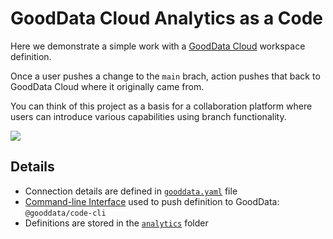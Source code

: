 # GoodData Cloud Analytics as a Code

Here we demonstrate a simple work with a [GoodData Cloud](https://www.gooddata.com/docs/cloud/) workspace definition.

Once a user pushes a change to the `main` brach, action pushes that back to GoodData Cloud where it originally came from.

You can think of this project as a basis for a collaboration platform where users can introduce various capabilities using branch functionality.

[![](https://mermaid.ink/img/pako:eNpVUsluwjAQ_ZXRnEANCAhkO1QCInEBtWoPVatcprEhEYkncpxSCvx7s1BUfLLfm7fI9gljFhID3GZ8iBPSBtYvkYJ6zXsrZhGSIVhmXAno4DfW-7KgWPZhMHg8r6QBIbepSk3K6gyL3ppjyuB9vllDaVjTTl6V8ABfZRMHJASrfocuWpvnqkzAMGhZcJnWsuMZlqdVapLq8x_YSQ41fB9w6Yhl6_WkIOY8T80Zwj8Lipt617HwGnnffB4ptHCnU4HBlrJSWphLnVNzxlOjjDBj3kcY1LuElAg1HVSEVseZROayIwXpeixSl9qwIPXBnGNgdFVbaq52yS2gKgQZGaa005TfUKoMvx5VfNNIJaRecqUMBt6k9cTghN8YTOyh77tjz3P9qe_4s5lj4RGDsT0a2u7Un04cx7dnU8e7WPjT1hgNPXdmoRTNhW66x2__wOUXPCynWQ?type=png)](https://mermaid.live/edit#pako:eNpVUsluwjAQ_ZXRnEANCAhkO1QCInEBtWoPVatcprEhEYkncpxSCvx7s1BUfLLfm7fI9gljFhID3GZ8iBPSBtYvkYJ6zXsrZhGSIVhmXAno4DfW-7KgWPZhMHg8r6QBIbepSk3K6gyL3ppjyuB9vllDaVjTTl6V8ABfZRMHJASrfocuWpvnqkzAMGhZcJnWsuMZlqdVapLq8x_YSQ41fB9w6Yhl6_WkIOY8T80Zwj8Lipt617HwGnnffB4ptHCnU4HBlrJSWphLnVNzxlOjjDBj3kcY1LuElAg1HVSEVseZROayIwXpeixSl9qwIPXBnGNgdFVbaq52yS2gKgQZGaa005TfUKoMvx5VfNNIJaRecqUMBt6k9cTghN8YTOyh77tjz3P9qe_4s5lj4RGDsT0a2u7Un04cx7dnU8e7WPjT1hgNPXdmoRTNhW66x2__wOUXPCynWQ)

## Details

- Connection details are defined in [`gooddata.yaml`](./gooddata.yaml) file
- [Command-line Interface](https://www.gooddata.com/docs/cloud/api-and-sdk/vs-code-extension/cli/) used to push definition to GoodData: `@gooddata/code-cli`
- Definitions are stored in the [`analytics`](./analytics/) folder